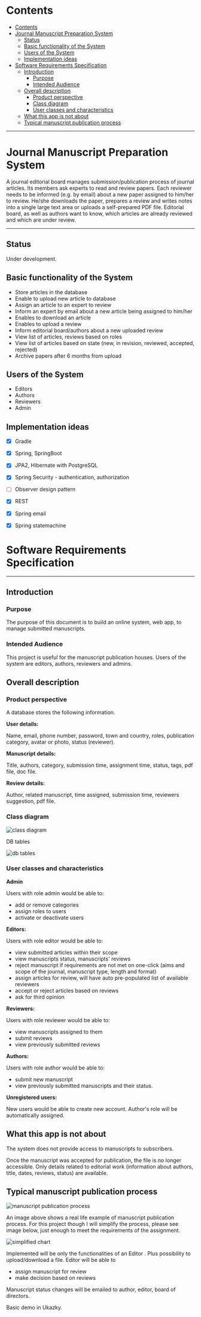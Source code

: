 # Contents

<!-- TOC depthFrom:1 depthTo:6 withLinks:1 updateOnSave:1 orderedList:0 -->

- [Contents](#contents)
- [Journal Manuscript Preparation System](#journal-manuscript-preparation-system)
	- [Status](#status)
	- [Basic functionality of the System](#basic-functionality-of-the-system)
	- [Users of the System](#users-of-the-system)
	- [Implementation ideas](#implementation-ideas)
- [Software Requirements Specification](#software-requirements-specification)
	- [Introduction](#introduction)
		- [Purpose](#purpose)
		- [Intended Audience](#intended-audience)
	- [Overall description](#overall-description)
		- [Product perspective](#product-perspective)
		- [Class diagram](#class-diagram)
		- [User classes and characteristics](#user-classes-and-characteristics)
	- [What this app is not about](#what-this-app-is-not-about)
	- [Typical manuscript publication process](#typical-manuscript-publication-process)

<!-- /TOC -->
----
# Journal Manuscript Preparation System  

A journal editorial board manages submission/publication process of journal articles.
Its members ask experts to read and review papers.
Each reviewer needs to be informed (e.g. by email) about a new paper assigned to him/her to review.
He/she downloads the paper, prepares a review and writes notes into a single large text area or uploads a self-prepared PDF file.
Editorial board, as well as authors want to know, which articles are already reviewed and which are under review.

  ___
## Status
Under development.

## Basic functionality of the System

  * Store articles in the database
  * Enable to upload new article to database
  * Assign an article to an expert to review
  * Inform an expert by email about a new article being assigned to him/her
  * Enables to download an article
  * Enables to upload a review
  * Inform editorial board/authors about a new uploaded review
  * View list of articles, reviews based on roles
  * View list of articles based on state (new, in revision, reviewed, accepted, rejected)
  * Archive papers after 6 months from upload

## Users of the System
* Editors
* Authors
* Reviewers
* Admin

## Implementation ideas
  - [x] Gradle
  - [x] Spring, SpringBoot
  - [x] JPA2, Hibernate with PostgreSQL
  - [x] Spring Security - authentication, authorization
  - [ ] Observer design pattern
  - [x] REST
  - [x] Spring email
  - [x] Spring statemachine


# Software Requirements Specification

---

## Introduction

### Purpose

The purpose of this document is to build an online system, web app, to manage submitted manuscripts.

### Intended Audience

This project is useful for the manuscript publication houses. Users of the system are editors, authors, reviewers and admins.

## Overall description

### Product perspective

A database stores the following information.

**User details:**

Name, email, phone number, password, town and country, roles, publication category, avatar or photo, status (reviewer).

**Manuscript details:**

Title, authors, category, submission time, assignment time, status, tags, pdf file, doc file.

**Review details:**

Author, related manuscript, time assigned, submission time, reviewers suggestion, pdf file.

### Class diagram

![class diagram](classDiagram.png)

DB tables

![db tables](/img/dbTables.png)

### User classes and characteristics

**Admin**

Users with role admin would be able to:

- add or remove categories
- assign roles to users
- activate or deactivate users

**Editors:**

Users with role editor would be able to:

- view submitted articles within their scope
- view manuscripts status, manuscripts&#39; reviews
- reject manuscript if requirements are not met on one-click (aims and scope of the journal, manuscript type, length and format)
- assign articles for review, will have auto pre-populated list of available reviewers
- accept or reject articles based on reviews
- ask for third opinion

**Reviewers:**

Users with role reviewer would be able to:

- view manuscripts assigned to them
- submit reviews
- view previously submitted reviews

**Authors:**

Users with role author would be able to:

- submit new manuscript
- view previously submitted manuscripts and their status.

**Unregistered users:**

New users would be able to create new account. Author's role will be automatically assigned.

## What this app is not about

The system does not provide access to manuscripts to subscribers.

Once the manuscript was accepted for publication, the file is no longer accessible. Only details related to editorial work (information about authors, title, dates, reviews, status) are available.

## Typical manuscript publication process    


![manuscript publication process](manuscriptFlow.JPG)

An image above shows a real life example of manuscript publication process.
For this project though I will simplify the process, please see image below, just enough to meet the requirements of the assignment.

![simplified chart](FlowChartSimplified.png)

 Implemented will be only the functionalities of an Editor . Plus possibility to upload/download a file.
 Editor will be able to
 - assign manuscript for review
 - make decision based on reviews  

Manuscript status changes will be emailed to author, editor, board of directors.


Basic demo in Ukazky.
